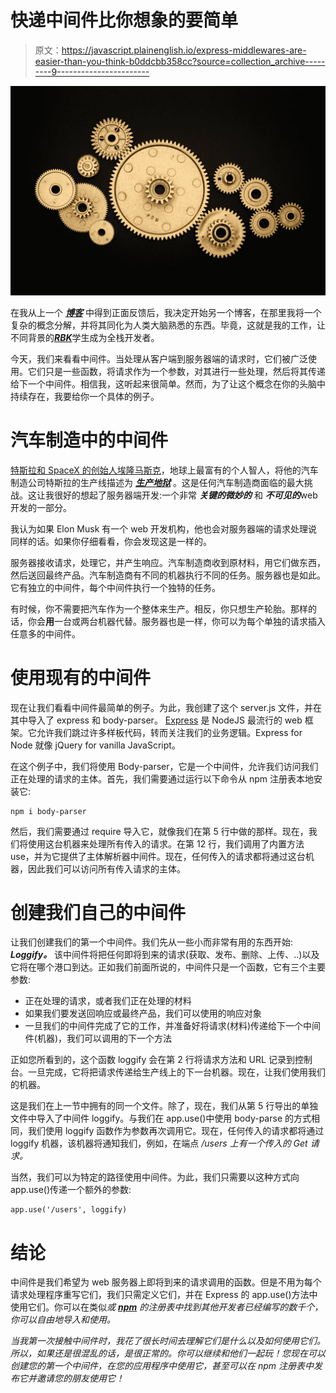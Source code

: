 # 快递中间件比你想象的要简单

> 原文：<https://javascript.plainenglish.io/express-middlewares-are-easier-than-you-think-b0ddcbb358cc?source=collection_archive---------9----------------------->

![](img/37db20c08b393de14860c6b4bf3a7552.png)

在我从上一个 [***博客***](https://js.plainenglish.io/javascript-promises-easier-than-you-can-imagine-cfb18b1f35bc) 中得到正面反馈后，我决定开始另一个博客，在那里我将一个复杂的概念分解，并将其同化为人类大脑熟悉的东西。毕竟，这就是我的工作，让不同背景的[***RBK***](https://medium.com/u/9a3929b3623?source=post_page-----b0ddcbb358cc--------------------------------)学生成为全栈开发者。

今天，我们来看看中间件。当处理从客户端到服务器端的请求时，它们被广泛使用。它们只是一些函数，将请求作为一个参数，对其进行一些处理，然后将其传递给下一个中间件。相信我，这听起来很简单。然而，为了让这个概念在你的头脑中持续存在，我要给你一个具体的例子。

# 汽车制造中的中间件

[特斯拉和 SpaceX 的创始人埃隆马斯克](https://en.wikipedia.org/wiki/Elon_Musk)，地球上最富有的个人智人，将他的汽车制造公司特斯拉的生产线描述为 [***生产地狱***](https://observer.com/2019/02/elon-musk-tesla-production-hell-podcast-interview/) 。这是任何汽车制造商面临的最大挑战。这让我很好的想起了服务器端开发:一个非常 ***关键的******微妙的*** 和 ***不可见的***web 开发的一部分。

我认为如果 Elon Musk 有一个 web 开发机构，他也会对服务器端的请求处理说同样的话。如果你仔细看看，你会发现这是一样的。

服务器接收请求，处理它，并产生响应。汽车制造商收到原材料，用它们做东西，然后送回最终产品。汽车制造商有不同的机器执行不同的任务。服务器也是如此。它有独立的中间件，每个中间件执行一个独特的任务。

有时候，你不需要把汽车作为一个整体来生产。相反，你只想生产轮胎。那样的话，你会**用**一台或两台机器代替。服务器也是一样，你可以为每个单独的请求插入任意多的中间件。

# **使用现有的中间件**

现在让我们看看中间件最简单的例子。为此，我创建了这个 server.js 文件，并在其中导入了 express 和 body-parser。 [Express](https://expressjs.com/) 是 NodeJS 最流行的 web 框架。它允许我们跳过许多样板代码，转而关注我们的业务逻辑。Express for Node 就像 jQuery for vanilla JavaScript。

在这个例子中，我们将使用 Body-parser，它是一个中间件，允许我们访问我们正在处理的请求的主体。首先，我们需要通过运行以下命令从 npm 注册表本地安装它:

```
npm i body-parser
```

然后，我们需要通过 require 导入它，就像我们在第 5 行中做的那样。现在，我们将使用这台机器来处理所有传入的请求。在第 12 行，我们调用了内置方法 use，并为它提供了主体解析器中间件。现在，任何传入的请求都将通过这台机器，因此我们可以访问所有传入请求的主体。

# 创建我们自己的中间件

让我们创建我们的第一个中间件。我们先从一些小而非常有用的东西开始: ***Loggify。*** 该中间件将把任何即将到来的请求(获取、发布、删除、上传、..)以及它将在哪个港口到达。正如我们前面所说的，中间件只是一个函数，它有三个主要参数:

*   正在处理的请求，或者我们正在处理的材料
*   如果我们要发送回响应或最终产品，我们可以使用的响应对象
*   一旦我们的中间件完成了它的工作，并准备好将请求(材料)传递给下一个中间件(机器)，我们可以调用的下一个方法

正如您所看到的，这个函数 loggify 会在第 2 行将请求方法和 URL 记录到控制台。一旦完成，它将把请求传递给生产线上的下一台机器。现在，让我们使用我们的机器。

这是我们在上一节中拥有的同一个文件。除了，现在，我们从第 5 行导出的单独文件中导入了中间件 loggify。与我们在 app.use()中使用 body-parse 的方式相同，我们使用 loggify 函数作为参数再次调用它。现在，任何传入的请求都将通过 loggify 机器，该机器将通知我们，例如，在端点 */users 上有一个传入的 *Get* 请求。*

当然，我们可以为特定的路径使用中间件。为此，我们只需要以这种方式向 app.use()传递一个额外的参数:

```
app.use('/users', loggify)
```

# 结论

中间件是我们希望为 web 服务器上即将到来的请求调用的函数。但是不用为每个请求处理程序重写它们，我们只需定义它们，并在 Express 的 app.use()方法中使用它们。你可以在类似[](https://yarnpkg.com/)*或 [***npm***](https://www.npmjs.com/) 的注册表中找到其他开发者已经编写的数千个，你可以自由地导入和使用。*

*当我第一次接触中间件时，我花了很长时间去理解它们是什么以及如何使用它们。所以，如果还是很混乱的话，是很正常的。你可以继续和他们一起玩！您现在可以创建您的第一个中间件，在您的应用程序中使用它，甚至可以在 npm 注册表中发布它并邀请您的朋友使用它！*